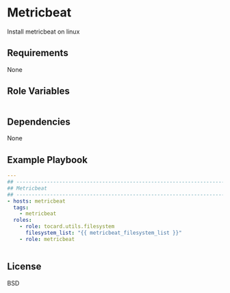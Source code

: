 Metricbeat
=========

Install metricbeat on linux

Requirements
------------

None

Role Variables
--------------

```yaml
```

Dependencies
------------

None

Example Playbook
----------------

```yaml
---
## --------------------------------------------------------------------
## Metricbeat
## --------------------------------------------------------------------
- hosts: metricbeat
  tags:
    - metricbeat
  roles:
    - role: tocard.utils.filesystem
      filesystem_list: "{{ metricbeat_filesystem_list }}"
    - role: metricbeat



```

License
-------

BSD

